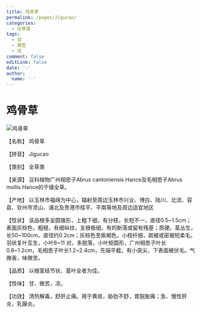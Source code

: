```yaml
---
title: 鸡骨草
permalink: /pages/Jigucao/
categories: 
  - 全草类
tags: 
  - 甘
  - 微苦
  - 凉
comment: false
editLink: false
date: '·'
author: 
  name: '·'
---
```

# 鸡骨草

![鸡骨草](https://sys01.lib.hkbu.edu.hk/cmed/mmid/images/B00270.jpg)

<!-- more -->
【名称】	鸡骨草	

【拼音】	Jigucao

【类别】	全草类

【来源】	豆科植物广州相思子Abrus cantoniensis Hance及毛相思子Abrus mollis Hance的干燥全草。

【产地】	以玉林市福绵为中心，辐射至周边玉林市兴业、博白、陆川、北流、容县、钦州市灵山、浦北及贵港市桂平、平南等地及周边适宜地区

【性状】	该品根多呈圆锥形，上粗下细，有分枝，长短不一，直径0.5~1.5cm；表面灰棕色，粗糙，有细纵纹，支根极细，有的断落或留有残基；质硬。茎丛生，长50~100cm，直径约0.2cm；灰棕色至紫褐色，小枝纤细，疏被或密被短柔毛。羽状复叶互生，小叶8~11 对，多脱落，小叶矩圆形，广州相思子叶长0.8~1.2cm，毛相思子叶长1.2~2.4cm，先端平截，有小突尖，下表面被伏毛。气微香，味微苦。

【品质】	以根茎结节状、茎叶全者为佳。

【性味】	甘、微苦，凉。

【功效】	清热解毒，舒肝止痛。用于黄疸，胁肋不舒，胃脘胀痛；急、慢性肝炎，乳腺炎。